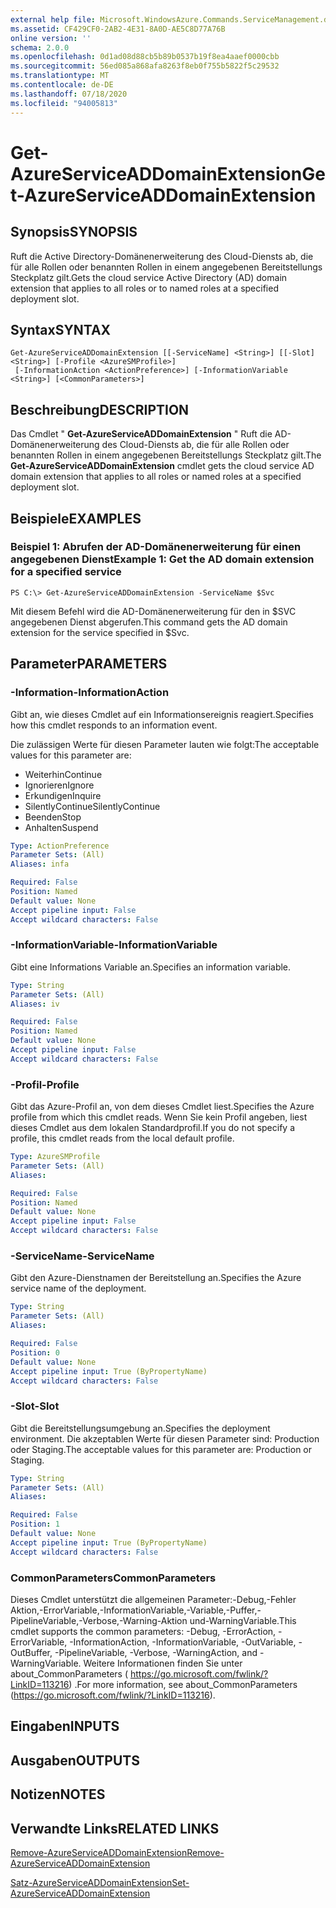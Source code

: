 ```yaml
---
external help file: Microsoft.WindowsAzure.Commands.ServiceManagement.dll-Help.xml
ms.assetid: CF429CF0-2AB2-4E31-8A0D-AE5C8D77A76B
online version: ''
schema: 2.0.0
ms.openlocfilehash: 0d1ad08d88cb5b89b0537b19f8ea4aaef0000cbb
ms.sourcegitcommit: 56ed085a868afa8263f8eb0f755b5822f5c29532
ms.translationtype: MT
ms.contentlocale: de-DE
ms.lasthandoff: 07/18/2020
ms.locfileid: "94005813"
---
```

# <span data-ttu-id="0f579-101">Get-AzureServiceADDomainExtension</span><span class="sxs-lookup"><span data-stu-id="0f579-101">Get-AzureServiceADDomainExtension</span></span>

## <span data-ttu-id="0f579-102">Synopsis</span><span class="sxs-lookup"><span data-stu-id="0f579-102">SYNOPSIS</span></span>
<span data-ttu-id="0f579-103">Ruft die Active Directory-Domänenerweiterung des Cloud-Diensts ab, die für alle Rollen oder benannten Rollen in einem angegebenen Bereitstellungs Steckplatz gilt.</span><span class="sxs-lookup"><span data-stu-id="0f579-103">Gets the cloud service Active Directory (AD) domain extension that applies to all roles or to named roles at a specified deployment slot.</span></span>

## <span data-ttu-id="0f579-104">Syntax</span><span class="sxs-lookup"><span data-stu-id="0f579-104">SYNTAX</span></span>

```
Get-AzureServiceADDomainExtension [[-ServiceName] <String>] [[-Slot] <String>] [-Profile <AzureSMProfile>]
 [-InformationAction <ActionPreference>] [-InformationVariable <String>] [<CommonParameters>]
```

## <span data-ttu-id="0f579-105">Beschreibung</span><span class="sxs-lookup"><span data-stu-id="0f579-105">DESCRIPTION</span></span>
<span data-ttu-id="0f579-106">Das Cmdlet " **Get-AzureServiceADDomainExtension** " Ruft die AD-Domänenerweiterung des Cloud-Diensts ab, die für alle Rollen oder benannten Rollen in einem angegebenen Bereitstellungs Steckplatz gilt.</span><span class="sxs-lookup"><span data-stu-id="0f579-106">The **Get-AzureServiceADDomainExtension** cmdlet gets the cloud service AD domain extension that applies to all roles or named roles at a specified deployment slot.</span></span>

## <span data-ttu-id="0f579-107">Beispiele</span><span class="sxs-lookup"><span data-stu-id="0f579-107">EXAMPLES</span></span>

### <span data-ttu-id="0f579-108">Beispiel 1: Abrufen der AD-Domänenerweiterung für einen angegebenen Dienst</span><span class="sxs-lookup"><span data-stu-id="0f579-108">Example 1: Get the AD domain extension for a specified service</span></span>
```
PS C:\> Get-AzureServiceADDomainExtension -ServiceName $Svc
```

<span data-ttu-id="0f579-109">Mit diesem Befehl wird die AD-Domänenerweiterung für den in $SVC angegebenen Dienst abgerufen.</span><span class="sxs-lookup"><span data-stu-id="0f579-109">This command gets the AD domain extension for the service specified in $Svc.</span></span>

## <span data-ttu-id="0f579-110">Parameter</span><span class="sxs-lookup"><span data-stu-id="0f579-110">PARAMETERS</span></span>

### <span data-ttu-id="0f579-111">-Information</span><span class="sxs-lookup"><span data-stu-id="0f579-111">-InformationAction</span></span>
<span data-ttu-id="0f579-112">Gibt an, wie dieses Cmdlet auf ein Informationsereignis reagiert.</span><span class="sxs-lookup"><span data-stu-id="0f579-112">Specifies how this cmdlet responds to an information event.</span></span>

<span data-ttu-id="0f579-113">Die zulässigen Werte für diesen Parameter lauten wie folgt:</span><span class="sxs-lookup"><span data-stu-id="0f579-113">The acceptable values for this parameter are:</span></span>

- <span data-ttu-id="0f579-114">Weiterhin</span><span class="sxs-lookup"><span data-stu-id="0f579-114">Continue</span></span>
- <span data-ttu-id="0f579-115">Ignorieren</span><span class="sxs-lookup"><span data-stu-id="0f579-115">Ignore</span></span>
- <span data-ttu-id="0f579-116">Erkundigen</span><span class="sxs-lookup"><span data-stu-id="0f579-116">Inquire</span></span>
- <span data-ttu-id="0f579-117">SilentlyContinue</span><span class="sxs-lookup"><span data-stu-id="0f579-117">SilentlyContinue</span></span>
- <span data-ttu-id="0f579-118">Beenden</span><span class="sxs-lookup"><span data-stu-id="0f579-118">Stop</span></span>
- <span data-ttu-id="0f579-119">Anhalten</span><span class="sxs-lookup"><span data-stu-id="0f579-119">Suspend</span></span>

```yaml
Type: ActionPreference
Parameter Sets: (All)
Aliases: infa

Required: False
Position: Named
Default value: None
Accept pipeline input: False
Accept wildcard characters: False
```

### <span data-ttu-id="0f579-120">-InformationVariable</span><span class="sxs-lookup"><span data-stu-id="0f579-120">-InformationVariable</span></span>
<span data-ttu-id="0f579-121">Gibt eine Informations Variable an.</span><span class="sxs-lookup"><span data-stu-id="0f579-121">Specifies an information variable.</span></span>

```yaml
Type: String
Parameter Sets: (All)
Aliases: iv

Required: False
Position: Named
Default value: None
Accept pipeline input: False
Accept wildcard characters: False
```

### <span data-ttu-id="0f579-122">-Profil</span><span class="sxs-lookup"><span data-stu-id="0f579-122">-Profile</span></span>
<span data-ttu-id="0f579-123">Gibt das Azure-Profil an, von dem dieses Cmdlet liest.</span><span class="sxs-lookup"><span data-stu-id="0f579-123">Specifies the Azure profile from which this cmdlet reads.</span></span>
<span data-ttu-id="0f579-124">Wenn Sie kein Profil angeben, liest dieses Cmdlet aus dem lokalen Standardprofil.</span><span class="sxs-lookup"><span data-stu-id="0f579-124">If you do not specify a profile, this cmdlet reads from the local default profile.</span></span>

```yaml
Type: AzureSMProfile
Parameter Sets: (All)
Aliases: 

Required: False
Position: Named
Default value: None
Accept pipeline input: False
Accept wildcard characters: False
```

### <span data-ttu-id="0f579-125">-ServiceName</span><span class="sxs-lookup"><span data-stu-id="0f579-125">-ServiceName</span></span>
<span data-ttu-id="0f579-126">Gibt den Azure-Dienstnamen der Bereitstellung an.</span><span class="sxs-lookup"><span data-stu-id="0f579-126">Specifies the Azure service name of the deployment.</span></span>

```yaml
Type: String
Parameter Sets: (All)
Aliases: 

Required: False
Position: 0
Default value: None
Accept pipeline input: True (ByPropertyName)
Accept wildcard characters: False
```

### <span data-ttu-id="0f579-127">-Slot</span><span class="sxs-lookup"><span data-stu-id="0f579-127">-Slot</span></span>
<span data-ttu-id="0f579-128">Gibt die Bereitstellungsumgebung an.</span><span class="sxs-lookup"><span data-stu-id="0f579-128">Specifies the deployment environment.</span></span>
<span data-ttu-id="0f579-129">Die akzeptablen Werte für diesen Parameter sind: Production oder Staging.</span><span class="sxs-lookup"><span data-stu-id="0f579-129">The acceptable values for this parameter are: Production or Staging.</span></span>

```yaml
Type: String
Parameter Sets: (All)
Aliases: 

Required: False
Position: 1
Default value: None
Accept pipeline input: True (ByPropertyName)
Accept wildcard characters: False
```

### <span data-ttu-id="0f579-130">CommonParameters</span><span class="sxs-lookup"><span data-stu-id="0f579-130">CommonParameters</span></span>
<span data-ttu-id="0f579-131">Dieses Cmdlet unterstützt die allgemeinen Parameter:-Debug,-Fehler Aktion,-ErrorVariable,-InformationVariable,-Variable,-Puffer,-PipelineVariable,-Verbose,-Warning-Aktion und-WarningVariable.</span><span class="sxs-lookup"><span data-stu-id="0f579-131">This cmdlet supports the common parameters: -Debug, -ErrorAction, -ErrorVariable, -InformationAction, -InformationVariable, -OutVariable, -OutBuffer, -PipelineVariable, -Verbose, -WarningAction, and -WarningVariable.</span></span> <span data-ttu-id="0f579-132">Weitere Informationen finden Sie unter about_CommonParameters ( https://go.microsoft.com/fwlink/?LinkID=113216) .</span><span class="sxs-lookup"><span data-stu-id="0f579-132">For more information, see about_CommonParameters (https://go.microsoft.com/fwlink/?LinkID=113216).</span></span>

## <span data-ttu-id="0f579-133">Eingaben</span><span class="sxs-lookup"><span data-stu-id="0f579-133">INPUTS</span></span>

## <span data-ttu-id="0f579-134">Ausgaben</span><span class="sxs-lookup"><span data-stu-id="0f579-134">OUTPUTS</span></span>

## <span data-ttu-id="0f579-135">Notizen</span><span class="sxs-lookup"><span data-stu-id="0f579-135">NOTES</span></span>

## <span data-ttu-id="0f579-136">Verwandte Links</span><span class="sxs-lookup"><span data-stu-id="0f579-136">RELATED LINKS</span></span>

[<span data-ttu-id="0f579-137">Remove-AzureServiceADDomainExtension</span><span class="sxs-lookup"><span data-stu-id="0f579-137">Remove-AzureServiceADDomainExtension</span></span>](./Remove-AzureServiceADDomainExtension.md)

[<span data-ttu-id="0f579-138">Satz-AzureServiceADDomainExtension</span><span class="sxs-lookup"><span data-stu-id="0f579-138">Set-AzureServiceADDomainExtension</span></span>](./Set-AzureServiceADDomainExtension.md)


